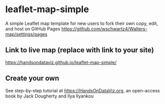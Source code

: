 # leaflet-map-simple
A simple Leaflet map template for new users to fork their own copy, edit, and host on GitHub Pages
https://github.com/wschwartz4/Walters-map/settings/pages
## Link to live map (replace with link to your site)
https://handsondataviz.github.io/leaflet-map-simple/

## Create your own
See step-by-step tutorial at https://HandsOnDataViz.org, an open-access book by Jack Dougherty and Ilya Ilyankou
